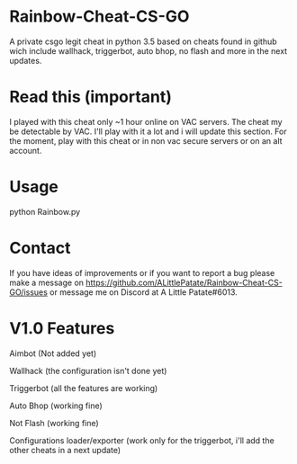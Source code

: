 # Rainbow-Cheat-CS-GO
A private csgo legit cheat in python 3.5 based on cheats found in github wich include wallhack, triggerbot, auto bhop, no flash and more in the next updates.

# Read this (important)
I played with this cheat only ~1 hour online on VAC servers.
The cheat my be detectable by VAC.
I'll play with it a lot and i will update this section.
For the moment, play with this cheat or in non vac secure servers or on an alt account.

# Usage
python Rainbow.py

# Contact
If you have ideas of improvements or if you want to report a bug please make a message on https://github.com/ALittlePatate/Rainbow-Cheat-CS-GO/issues or message me on Discord at A Little Patate#6013.

# V1.0 Features

Aimbot (Not added yet)

Wallhack (the configuration isn't done yet)

Triggerbot (all the features are working)

Auto Bhop (working fine)

Not Flash (working fine)

Configurations loader/exporter (work only for the triggerbot, i'll add the other cheats in a next update)
